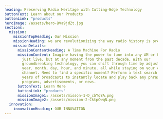 ```yaml
---
heading: Preserving Radio Heritage with Cutting-Edge Technology
buttonText: Learn about our Products
buttonLink: "products"
heroImage: /assets/hero-BVa9jdZt.jpg
sections:
  mission:
    missionTopHeading: Our Mission
    missionHeading: we are revolutionizing the way radio history is preserved and accessed
    missionDetails:
      missionContentHeading: A Time Machine For Radio
      missionContent: Imagine having the power to tune into any AM or FM channel, not
        just live, but at any moment from the past decade. With our
        groundbreaking technology, you can shift through time by adjusting the
        year, month, day, hour, and minute, all while staying on your chosen
        channel. Need to find a specific moment? Perform a text search across
        years of broadcasts to instantly locate and play back any phrase from
        programs, advertisements, or news.
      buttonText: Learn More
      buttonLink: "products"
      missionImage1: /assets/misson-1-D_cbYq8A.png
      missionImage2: /assets/mission-2-CktpCwqN.png
  innovation:
    innovationHeading: OUR INNOVATION
---
```

